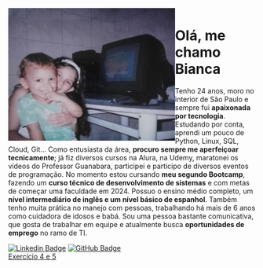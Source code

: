 
<img align="left" src="https://github.com/Herikamachado/classe1127/blob/perfil-bianca-malta/fotoREADME.png" width="340" height="270" />

# Olá, me chamo Bianca 
Tenho 24 anos, moro no interior de São Paulo e sempre fui **apaixonada por tecnologia**. Estudando por conta, aprendi um pouco de Python, Linux, SQL, Cloud, Git... Como entusiasta da área, **procuro sempre me aperfeiçoar tecnicamente**; já fiz diversos cursos na Alura, na Udemy, maratonei os vídeos do Professor Guanabara, participei e participo de diversos eventos de programação. No momento estou cursando **meu segundo Bootcamp**, fazendo um **curso técnico de desenvolvimento de sistemas** e com metas de começar uma faculdade em 2024.
Possuo o ensino médio completo, um **nível intermediário de inglês e um nível básico de espanhol**. Também tenho muita prática no manejo com pessoas, trabalhando há mais de 6 anos como cuidadora de idosos e babá. Sou uma pessoa bastante comunicativa, que gosta de trabalhar em equipe e atualmente busca **oportunidades de emprego** no ramo de TI.

[![Linkedin Badge](https://img.shields.io/badge/LinkedIn-0077B5?style=for-the-badge&logo=linkedin&logoColor=white)](https://www.linkedin.com/in/bianca-malta/) 
[![GitHub Badge](https://img.shields.io/badge/GitHub-100000?style=for-the-badge&logo=github&logoColor=white)](https://github.com/BiancaMalta) </br>[Exercício 4 e 5](https://github.com/BiancaMalta/bianca-malta-classe1127)
